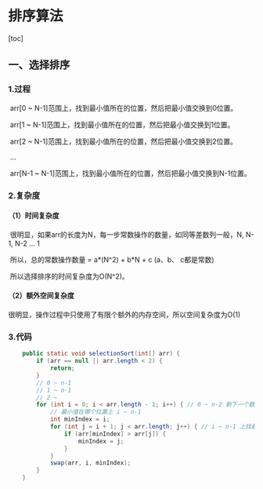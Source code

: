 # 排序算法

[toc]

## 一、选择排序

### 	1.过程

​		arr[0 ~ N-1]范围上，找到最小值所在的位置，然后把最小值交换到0位置。

​		arr[1 ~ N-1]范围上，找到最小值所在的位置，然后把最小值交换到1位置。

​		arr[2 ~ N-1]范围上，找到最小值所在的位置，然后把最小值交换到2位置。

​		...

​		arr[N-1 ~ N-1]范围上，找到最小值所在的位置，然后把最小值交换到N-1位置。

### 	2.复杂度

#### 		（1）时间复杂度

​				很明显，如果arr的长度为N，每一步常数操作的数量，如同等差数列一般，N, N-1, N-2 ... 1

​				所以，总的常数操作数量 = a*(N^2) + b*N + c (a、b、 c都是常数)

​				所以选择排序的时间复杂度为O(N^2)。

#### 		（2）额外空间复杂度

​				很明显，操作过程中只使用了有限个额外的内存空间，所以空间复杂度为O(1)

### 	3.代码
```java
    public static void selectionSort(int[] arr) {
        if (arr == null || arr.length < 2) {
            return;
        }
        // 0 ~ n-1
        // 1 ~ n-1
        // 2 ~
        for (int i = 0; i < arr.length - 1; i++) { // 0 ~ n-2 剩下一个数时不用比较
            // 最小值在哪个位置上 i ~ n-1
            int minIndex = i;
            for (int j = i + 1; j < arr.length; j++) { // i ~ n-1 上找最小值的下标
                if (arr[minIndex] > arr[j]) {
                    minIndex = j;
                }
            }
            swap(arr, i, minIndex);
        }
    }
```